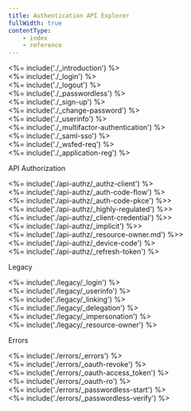 ```yaml
---
title: Authentication API Explorer
fullWidth: true
contentType: 
    - index
    - reference
---
```


<div class="api-section" data-section="none">
  <%= include('./_introduction') %>
</div>

<div class="api-section" data-section="none">
  <%= include('./_login') %>
</div>

<div class="api-section" data-section="none">
  <%= include('./_logout') %>
</div>

<div class="api-section" data-section="none">
  <%= include('./_passwordless') %>
</div>

<div class="api-section" data-section="none">
  <%= include('./_sign-up') %>
</div>

<div class="api-section" data-section="none">
  <%= include('./_change-password') %>
</div>

<div class="api-section" data-section="none">
  <%= include('./_userinfo') %>
</div>

<div class="api-section" data-section="none">
  <%= include('./_multifactor-authentication') %>
</div>

<div class="api-section" data-section="none">
  <%= include('./_saml-sso') %>
</div>

<div class="api-section" data-section="none">
  <%= include('./_wsfed-req') %>
</div>

<div class="api-section" data-section="none">
  <%= include('./_application-reg') %>
</div>

<span data-section-label="api-authz">API Authorization</span>
<div class="api-section" data-section="api-authz">
  <%= include('./api-authz/_authz-client') %>
</div>
<div class="api-section" data-section="api-authz">
  <%= include('./api-authz/_auth-code-flow') %>
</div>
<div class="api-section" data-section="api-authz">
  <%= include('./api-authz/_auth-code-pkce') %>>
</div>
<div class="api-section" data-section="api-authz">
  <%= include('./api-authz/_highly-regulated') %>>
</div>
<div class="api-section" data-section="api-authz">
  <%= include('./api-authz/_client-credential') %>>
</div>
<div class="api-section" data-section="api-authz">
  <%= include('./api-authz/_implicit') %>>
</div>
<div class="api-section" data-section="api-authz">
  <%= include('./api-authz/_resource-owner.md') %>>
</div>
<div class="api-section" data-section="api-authz">
  <%= include('./api-authz/_device-code') %>
</div>
<div class="api-section" data-section="api-authz">
  <%= include('./api-authz/_refresh-token') %>
</div>

<span data-section-label="legacy">Legacy</span>
<div class="api-section" data-section="legacy">
  <%= include('./legacy/_login') %>
</div>
<div class="api-section" data-section="legacy">
  <%= include('./legacy/_userinfo') %>
</div>
<div class="api-section" data-section="legacy">
  <%= include('./legacy/_linking') %>
</div>
<div class="api-section" data-section="legacy">
  <%= include('./legacy/_delegation') %>
</div>
<div class="api-section" data-section="legacy">
  <%= include('./legacy/_impersonation') %>
</div>
<div class="api-section" data-section="legacy">
  <%= include('./legacy/_resource-owner') %>
</div>

<span data-section-label="errors">Errors</span>
<div class="api-section" data-section="errors">
 <%= include('./errors/_errors') %>
</div>
<div class="api-section" data-section="errors">
 <%= include('./errors/_oauth-revoke') %>
</div>
<div class="api-section" data-section="errors">
 <%= include('./errors/_oauth-access_token') %>
</div>
<div class="api-section" data-section="errors">
<%= include('./errors/_oauth-ro') %>
</div>
<div class="api-section" data-section="errors">
 <%= include('./errors/_passwordless-start') %>
</div>
<div class="api-section" data-section="errors">
 <%= include('./errors/_passwordless-verify') %>
</div>

<script type="text/javascript" src="https://my.hellobar.com/0a0898d29aca1681ebd408f7a9ba5c3c16a44862.js"></script>
